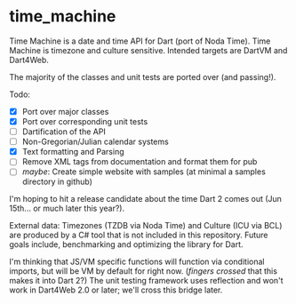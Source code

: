 # time_machine

Time Machine is a date and time API for Dart (port of Noda Time). Time Machine is timezone and culture sensitive. Intended targets are DartVM and Dart4Web.

The majority of the classes and unit tests are ported over (and passing!).

Todo:
 - [x] Port over major classes
 - [x] Port over corresponding unit tests
 - [ ] Dartification of the API
 - [ ] Non-Gregorian/Julian calendar systems
 - [X] Text formatting and Parsing
 - [ ] Remove XML tags from documentation and format them for pub
 - [ ] *maybe*: Create simple website with samples (at minimal a samples directory in github)

I'm hoping to hit a release candidate about the time Dart 2 comes out (Jun 15th... or much later this year?).

External data: Timezones (TZDB via Noda Time) and Culture (ICU via BCL) are produced by a C# tool that is not included in this repository.
Future goals include, benchmarking and optimizing the library for Dart.

I'm thinking that JS/VM specific functions will function via conditional imports, but will be VM by default for right now. (*fingers crossed* that this makes it into Dart 2?) The unit testing framework uses reflection and won't work in Dart4Web 2.0 or later; we'll cross this bridge later.
